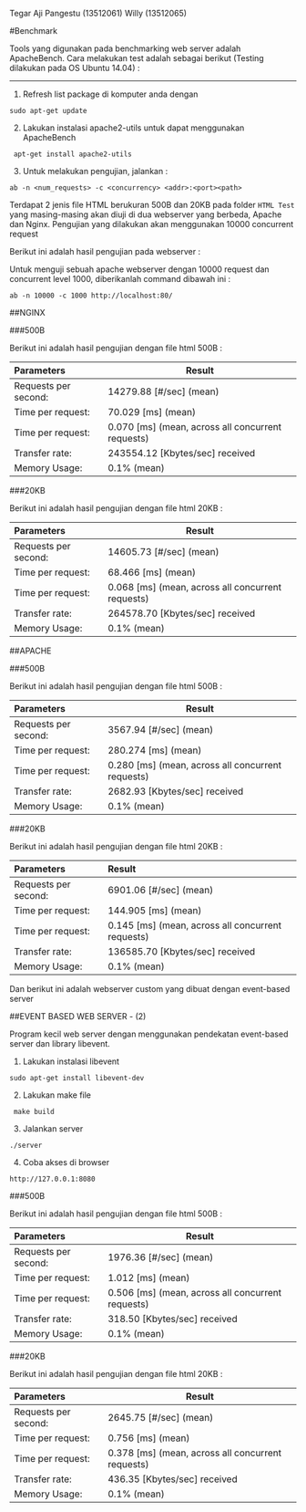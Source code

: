 Tegar Aji Pangestu (13512061)
Willy (13512065)

#Benchmark

Tools yang digunakan pada benchmarking web server adalah ApacheBench. Cara melakukan test adalah sebagai berikut (Testing dilakukan pada OS Ubuntu 14.04) : 

----------

 1.  Refresh list package di komputer anda dengan 
```
sudo apt-get update
```
 2. Lakukan instalasi apache2-utils untuk dapat menggunakan ApacheBench
```
 apt-get install apache2-utils
```
 3. Untuk melakukan pengujian, jalankan : 
```
ab -n <num_requests> -c <concurrency> <addr>:<port><path>
```

Terdapat 2 jenis file HTML berukuran 500B dan 20KB pada folder `HTML Test` yang masing-masing akan diuji di dua webserver yang berbeda, Apache dan Nginx. Pengujian yang dilakukan akan menggunakan 10000 concurrent request

Berikut ini adalah hasil pengujian pada webserver : 

Untuk menguji  sebuah apache webserver dengan 10000 request dan concurrent level 1000, diberikanlah command dibawah ini : 

```
ab -n 10000 -c 1000 http://localhost:80/
```


##NGINX

###500B

Berikut ini adalah hasil pengujian dengan file html 500B : 

| Parameters | Result |
| :--------------------  | ---------------------------- |
|Requests per second:    |14279.88 [#/sec] (mean)|
|Time per request:       |70.029 [ms] (mean)|
|Time per request:       |0.070 [ms] (mean, across all concurrent requests)|
|Transfer rate:          |243554.12 [Kbytes/sec] received|
|Memory Usage: |0.1% (mean)|

###20KB

Berikut ini adalah hasil pengujian dengan file html 20KB : 

| Parameters | Result |
| :------------------	 | ---------------------------- |
|Requests per second:    |14605.73 [#/sec] (mean)|
|Time per request:       |68.466 [ms] (mean)|
|Time per request:       |0.068 [ms] (mean, across all concurrent requests)|
|Transfer rate:          |264578.70 [Kbytes/sec] received|
|Memory Usage: |0.1% (mean)|


##APACHE

###500B

Berikut ini adalah hasil pengujian dengan file html 500B : 

| Parameters | Result |
| :-------------------	  | ---------------------------- |
| Requests per second:    | 3567.94 [#/sec] (mean) |
| Time per request:       | 280.274 [ms] (mean) |
| Time per request:       | 0.280 [ms] (mean, across all concurrent requests) |
| Transfer rate:          | 2682.93 [Kbytes/sec] received |
| Memory Usage:		  | 0.1% (mean) |


###20KB

Berikut ini adalah hasil pengujian dengan file html 20KB : 

| Parameters | Result |
| :------------------	  | :---------------------------- |
| Requests per second:    | 6901.06 [#/sec] (mean) |
| Time per request:       | 144.905 [ms] (mean) |
| Time per request:       | 0.145 [ms] (mean, across all concurrent requests) |
| Transfer rate:          | 136585.70 [Kbytes/sec] received |
| Memory Usage: | 0.1% (mean) |


Dan berikut ini adalah webserver custom yang dibuat dengan event-based server


##EVENT BASED WEB SERVER - (2)

Program kecil web server dengan menggunakan pendekatan event-based server dan library libevent.

 1.  Lakukan instalasi libevent 
```
sudo apt-get install libevent-dev
```
 2. Lakukan make file
```
 make build
```
 3. Jalankan server
```
./server
```

4. Coba akses di browser
```
http://127.0.0.1:8080
```

###500B

Berikut ini adalah hasil pengujian dengan file html 500B : 

| Parameters | Result |
| :--------------------  | ---------------------------- |
|Requests per second:    |1976.36 [#/sec] (mean)|
|Time per request:       |1.012 [ms] (mean)|
|Time per request:       |0.506 [ms] (mean, across all concurrent requests)|
|Transfer rate:          |318.50 [Kbytes/sec] received|
|Memory Usage: |0.1% (mean)|

###20KB

Berikut ini adalah hasil pengujian dengan file html 20KB : 

| Parameters | Result |
| :------------------	 | ---------------------------- |
|Requests per second:    |2645.75 [#/sec] (mean)|
|Time per request:       |0.756 [ms] (mean)|
|Time per request:       |0.378 [ms] (mean, across all concurrent requests)|
|Transfer rate:          |436.35 [Kbytes/sec] received|
|Memory Usage: |0.1% (mean)|
